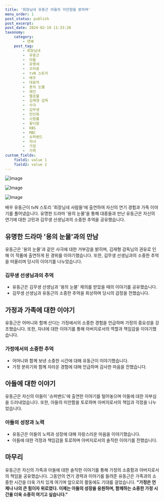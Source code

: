 ```yaml
---
title: '회장님네 유동근 아들의 미안함을 밝히며'
menu_order: 1
post_status: publish
post_excerpt: 
post_date: 2024-02-19 11:33:28
taxonomy:
    category:
        - 연예
    post_tag:
        - 회장님네
        -  유동근
        -  아들
        -  유명세
        -  꼬리표
        -  tvN 스토리
        -  배우
        -  대표작
        -  용의 눈물
        -  애인
        -  멜로물
        -  김재형 감독
        -  사극
        -  김무생
        -  전인화
        -  시청률
        -  꽃다발
        -  KBS
        -  MBC
        -  슈퍼밴드
        -  자녀
        -  가정
        -  가족
custom_fields:
    field1: value 1
    field2: value 2
---
```


![Image](https://ssl.pstatic.net/mimgnews/image/076/2024/02/13/2024021301000811300106761_20240213092902321.jpg?type=w540)

![Image](https://mimgnews.pstatic.net/image/076/2024/02/13/2024021301000811300106763_20240213092902325.jpg?type=w540)

![Image](https://ssl.pstatic.net/mimgnews/image/076/2024/02/13/2024021301000811300106762_20240213092902332.jpg?type=w540)

배우 유동근이 tvN 스토리 '회장님네 사람들'에 출연하여 자신의 연기 경험과 가족 이야기를 풀어냈습니다. 유명한 드라마 '용의 눈물'을 통해 대중들과 만난 유동근은 자신의 연기에 대한 고민과 김무생 선생님과의 소중한 추억을 공유했습니다.
## 유명한 드라마 '용의 눈물'과의 만남
유동근은 '용의 눈물'과 같은 사극에 대한 거부감을 밝히며, 김재형 감독님의 권유로 인해 이 작품에 출연하게 된 경위를 이야기했습니다. 또한, 김무생 선생님과의 소중한 추억을 떠올리며 당시의 이야기를 나누었습니다.
### 김무생 선생님과의 추억
- 유동근은 김무생 선생님과 '용의 눈물' 제의를 받았을 때의 이야기를 공유했습니다.
- 김무생 선생님과 유동근의 소중한 추억을 회상하며 당시의 감정을 전했습니다.
## 가정과 가족에 대한 이야기
유동근은 어머니와 함께 산다는 가정에서의 소중한 경험을 언급하며 가정의 중요성을 강조했습니다. 또한, 자녀에 대한 이야기를 통해 아버지로서의 역할과 책임감을 이야기했습니다.
### 가정에서의 소중한 추억
- 어머니와 함께 보낸 소중한 시간에 대해 유동근이 이야기했습니다.
- 가정 분위기와 함께 자라온 경험에 대해 언급하며 감사한 마음을 전했습니다.
## 아들에 대한 이야기
유동근은 자신의 아들이 '슈퍼밴드'에 출연한 이야기를 털어놓으며 아들에 대한 자부심을 드러내었습니다. 또한, 아들의 미안함을 토로하며 아버지로서의 책임과 걱정을 나누었습니다.
### 아들의 성장과 노력
- 유동근은 아들의 노력과 성장에 대해 자랑스러운 마음을 이야기했습니다.
- 아들에 대한 걱정과 책임감을 토로하며 아버지로서의 솔직한 이야기를 전했습니다.
## 마무리
유동근은 자신의 가족과 아들에 대한 솔직한 이야기를 통해 가정의 소중함과 아버지로서의 책임을 공유했습니다. 그동안의 연기 경력과 이야기를 들려준 유동근은 가족과의 소중한 시간을 더욱 가치 있게 여기며 앞으로의 활동에도 기대를 걸었습니다.
**"가정은 언제나 나의 큰 힘이자 위로였다. 이제는 아들의 성장을 응원하며, 함께하는 소중한 가정 시간을 더욱 소중히 여기고 싶습니다."**
